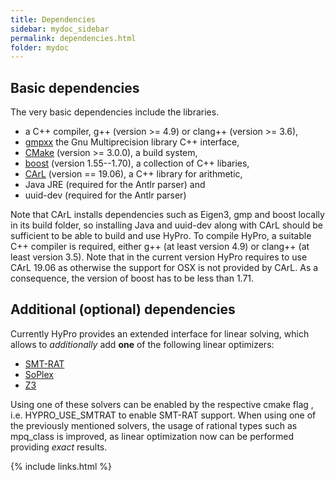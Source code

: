 ```yaml
---
title: Dependencies
sidebar: mydoc_sidebar
permalink: dependencies.html
folder: mydoc
---
```


## Basic dependencies

The very basic dependencies include the libraries.

- a C++ compiler, g++ (version >= 4.9) or clang++ (version >= 3.6),
- [gmpxx](https://gmplib.org/) the Gnu Multiprecision library C++ interface,
- [CMake](https://cmake.org/) (version >= 3.0.0), a build system,
- [boost](http://www.boost.org/) (version 1.55--1.70), a collection of C++ libaries,
- [CArL](https://github.com/smtrat/carl) (version == 19.06), a C++ library for arithmetic,
- Java JRE (required for the Antlr parser) and
- uuid-dev (required for the Antlr parser)

Note that CArL installs dependencies such as Eigen3, gmp and boost locally in its build folder, so installing Java and
uuid-dev along with CArL should be sufficient to be able to build and use HyPro.
To compile HyPro, a suitable C++ compiler is required, either g++ (at least version 4.9) or clang++ (at least version
3.5). Note that in the current version HyPro requires to use CArL 19.06 as otherwise the support for OSX is not provided
by CArL. As a consequence, the version of boost has to be less than 1.71.

## Additional (optional) dependencies

Currently HyPro provides an extended interface for linear solving, which allows to _additionally_ add __one__ of the
following linear optimizers:

- [SMT-RAT](https://github.com/smtrat/smtrat)
- [SoPlex](http://soplex.zib.de/)
- [Z3](https://github.com/Z3Prover/z3)

Using one of these solvers can be enabled by the respective cmake flag , i.e. HYPRO_USE_SMTRAT to enable SMT-RAT
support. When using one of the previously mentioned solvers, the usage of rational types such as mpq_class is improved,
as linear optimization now can be performed providing _exact_ results.

{% include links.html %}
